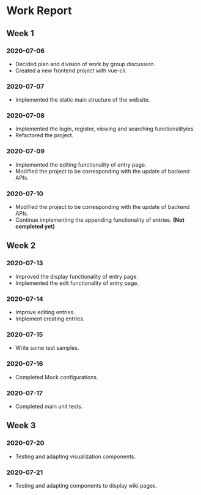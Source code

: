 # Work Report

## Week 1

### 2020-07-06

* Decided plan and division of work by group discussion.
* Created a new frontend project with vue-cli.

### 2020-07-07

* Implemented the static main structure of the website.

### 2020-07-08

* Implemented the login, register, viewing and searching functionalityies.
* Refactored the project.

### 2020-07-09

* Implemented the editing functionality of entry page.
* Modified the project to be corresponding with the update of backend APIs.

### 2020-07-10

* Modified the project to be corresponding with the update of backend APIs.
* Continue implementing the appending functionality of entries. **(Not completed yet)**

## Week 2

### 2020-07-13

* Improved the display functionality of entry page.
* Implemented the edit functionality of entry page.

### 2020-07-14

* Improve editing entries.
* Implement creating entries.

### 2020-07-15

* Write some test samples.

### 2020-07-16

* Completed Mock configurations.

### 2020-07-17

* Completed main unit tests.

## Week 3

### 2020-07-20

* Testing and adapting visualization components.

### 2020-07-21

* Testing and adapting components to display wiki pages.
